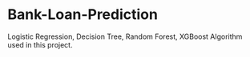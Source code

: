 # Bank-Loan-Prediction
Logistic Regression, Decision Tree, Random Forest, XGBoost Algorithm  used  in this project.
